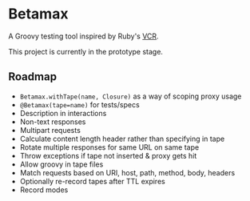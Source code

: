 # Betamax

A Groovy testing tool inspired by Ruby's [VCR][1].

This project is currently in the prototype stage.

## Roadmap

* `Betamax.withTape(name, Closure)` as a way of scoping proxy usage
* `@Betamax(tape=name)` for tests/specs
* Description in interactions
* Non-text responses
* Multipart requests
* Calculate content length header rather than specifying in tape
* Rotate multiple responses for same URL on same tape
* Throw exceptions if tape not inserted & proxy gets hit
* Allow groovy in tape files
* Match requests based on URI, host, path, method, body, headers
* Optionally re-record tapes after TTL expires
* Record modes

[1]:https://github.com/myronmarston/vcr